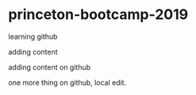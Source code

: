 # princeton-bootcamp-2019
learning github

adding content

adding content on github

one more thing on github, local edit.
